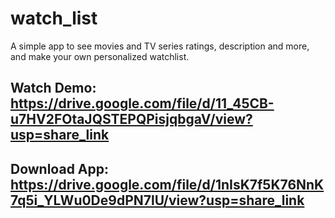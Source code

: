 # watch_list

A simple app to see movies and TV series ratings, description and more, and make your own personalized watchlist.

## Watch Demo: https://drive.google.com/file/d/11_45CB-u7HV2FOtaJQSTEPQPisjqbgaV/view?usp=share_link

## Download App: https://drive.google.com/file/d/1nIsK7f5K76NnK7q5i_YLWu0De9dPN7lU/view?usp=share_link
